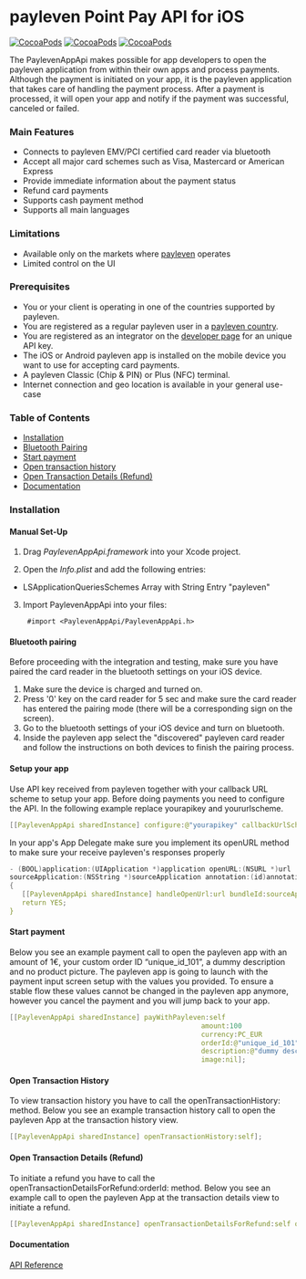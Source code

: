# payleven Point Pay API for iOS 

[![CocoaPods](https://img.shields.io/badge/Platform-iOS-yellow.svg?style=flat-square)]()
[![CocoaPods](https://img.shields.io/badge/Requires-iOS%207+-blue.svg?style=flat-square)]()
[![CocoaPods](https://img.shields.io/badge/Made%20in-Berlin-red.svg?style=flat-square)]()

The PaylevenAppApi makes possible for app developers to open the payleven application from within their own apps and process payments. Although the payment is initiated on your app, it is the payleven application that takes care of handling the payment process. After a payment is processed, it will open your app and notify if the payment was successful, canceled or failed. 

### Main Features
- Connects to payleven EMV/PCI certified card reader via bluetooth
- Accept all major card schemes such as Visa, Mastercard or American Express
- Provide immediate information about the payment status 
- Refund card payments
- Supports cash payment method
- Supports all main languages

### Limitations
- Available only on the markets where [payleven](https://payleven.com/) operates
- Limited control on the UI 

### Prerequisites
* You or your client is operating in one of the countries supported by payleven.
* You are registered as a regular payleven user in a [payleven country](https://payleven.com/).
* You are registered as an integrator on the [developer page](https://service.payleven.com/uk/developer) for an unique API key.
* The iOS or Android payleven app is installed on the mobile device you want to use for accepting card payments.
* A payleven Classic (Chip & PIN) or Plus (NFC) terminal.
* Internet connection and geo location is available in your general use-case

### Table of Contents
* [Installation](#installation)
* [Bluetooth Pairing](#bluetooth-pairing)
* [Start payment](#start-payment)
* [Open transaction history](#open-transaction-history)
* [Open Transaction Details (Refund)](#open-transaction-details-refund)
* [Documentation](#documentation)

### Installation

#### Manual Set-Up

1. Drag *PaylevenAppApi.framework* into your Xcode project.

2. Open the *Info.plist* and add the following entries:

  * LSApplicationQueriesSchemes Array with String Entry "payleven"

3. Import PaylevenAppApi into your files:

        #import <PaylevenAppApi/PaylevenAppApi.h>


#### Bluetooth pairing
Before proceeding with the integration and testing, make sure you have paired the card reader in the bluetooth settings on your iOS device.
 1. Make sure the device is charged and turned on.
 2. Press '0' key on the card reader for 5 sec and make sure the card reader has entered the pairing mode (there will be a corresponding sign on the screen).
 3. Go to the bluetooth settings of your iOS device and turn on bluetooth.
 4. Inside the payleven app select the "discovered" payleven card reader and follow the instructions on both devices to finish the pairing process.
   
#### Setup your app
Use API key received from payleven together with your callback URL scheme to setup your app. 
Before doing payments you need to configure the API. In the following example replace yourapikey and yoururlscheme.
 ```c
[[PaylevenAppApi sharedInstance] configure:@"yourapikey" callbackUrlScheme:@"yoururlscheme"];

 ```

In your app's App Delegate make sure you implement its openURL method to make sure your receive payleven's responses properly
 ```c
- (BOOL)application:(UIApplication *)application openURL:(NSURL *)url 
sourceApplication:(NSString *)sourceApplication annotation:(id)annotation
{
    [[PaylevenAppApi sharedInstance] handleOpenUrl:url bundleId:sourceApplication];
    return YES;
} 
 ```

#### Start payment
Below you see an example payment call to open the payleven app with an amount of 1€, your custom order ID “unique_id_101”, a dummy description and no product picture. The payleven app is going to launch with the payment input screen setup with the values you provided. To ensure a stable flow these values cannot be changed in the payleven app anymore, however you cancel the payment and you will jump back to your app.

 ```c
[[PaylevenAppApi sharedInstance] payWithPayleven:self 
                                                amount:100 
                                                currency:PC_EUR 
                                                orderId:@"unique_id_101"
                                                description:@"dummy description" 
                                                image:nil];
 ```
  
#### Open Transaction History 
To view transaction history you have to call the openTransactionHistory: method. Below you see an example transaction history call to open the payleven App at the transaction history view.

 ```c
[[PaylevenAppApi sharedInstance] openTransactionHistory:self];

 ```

#### Open Transaction Details (Refund)
To initiate a refund you have to call the openTransactionDetailsForRefund:orderId: method. Below you see an example call to open the payleven App at the transaction details view to initiate a refund.
 ```c
[[PaylevenAppApi sharedInstance] openTransactionDetailsForRefund:self orderId:@"unique_id_101"];

 ```


   
#### Documentation
[API Reference](http://payleven.github.io/Mobile-API-iOS-Internal/AppleDoc/)
